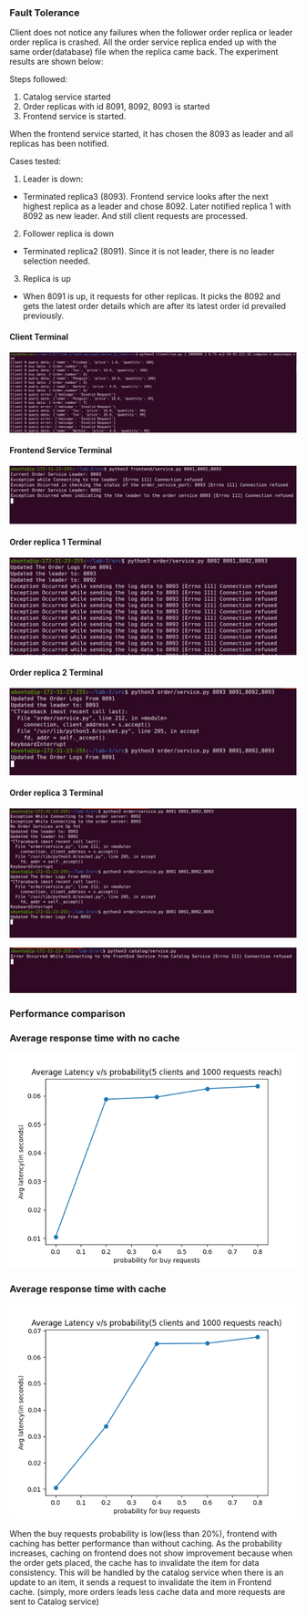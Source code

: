 ### Fault Tolerance

Client does not notice any failures when the follower order replica or leader order replica is crashed. All the order service replica ended up with the
same order(database) file when the replica came back. The experiment results are shown below:

Steps followed:

1. Catalog service started
2. Order replicas with id 8091, 8092, 8093 is started
3. Frontend service is started.

When the frontend service started, it has chosen the 8093 as leader and all replicas has been notified.

Cases tested:

1. Leader is down:

- Terminated replica3 (8093). Frontend service looks after the next highest replica as a leader and chose 8092. Later notified replica 1 with 8092 as new
  leader. And still client requests are processed.

2. Follower replica is down

- Terminated replica2 (8091). Since it is not leader, there is no leader selection needed.

3. Replica is up

- When 8091 is up, it requests for other replicas. It picks the 8092 and gets the latest order details which are after its latest order id prevailed
  previously.

#### Client Terminal

![Problem loading Image](fault_tolerance_client.jpeg)

#### Frontend Service Terminal

![Problem loading Image](fault_tolerance_front_end.jpeg)

#### Order replica 1 Terminal

![Problem loading Image](fault_tolerance_o1.jpeg)

#### Order replica 2 Terminal

![Problem loading Image](fault_tolerance_o2.jpeg)

#### Order replica 3 Terminal

![Problem loading Image](fault_tolerance_o3.jpeg)

![Problem loading Image](fault_tolerance_catalog.jpeg)

### Performance comparison

### Average response time with no cache

![Problem loading Image](no_cache.png)

### Average response time with cache

![Problem loading Image](cache.png)

When the buy requests probability is low(less than 20%), frontend with caching has better performance than without caching. As the probability increases,
caching on frontend does not show improvement because when the order gets placed, the cache has to invalidate the item for data consistency. This will be
handled by the catalog service when there is an update to an item, it sends a request to invalidate the item in Frontend cache.
(simply, more orders leads less cache data and more requests are sent to Catalog service)

